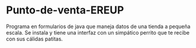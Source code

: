 # Punto-de-venta-EREUP
Programa en formularios de java que maneja datos de una tienda a pequeña escala.
Se instala y tiene una interfaz con un simpático perrito que te recibe con sus cálidas patitas.
